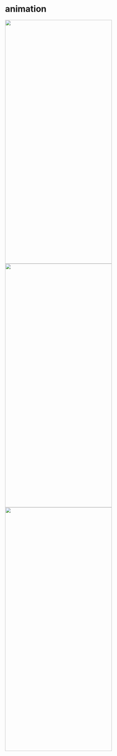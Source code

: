 # animation

<p>
  <img src="https://github.com/user-attachments/assets/dae7ae73-407b-401d-90c0-ed0f14221f6a"width="350" height="800"/>
   <img src="https://github.com/user-attachments/assets/abfa093f-c470-48d4-b7d4-a09d2e229ebf"width="350" height="800"/>
   <img src="https://github.com/user-attachments/assets/d3da5502-17a9-45d1-8541-97782956c8bd"width="350" height="800"/>
  
</p>
